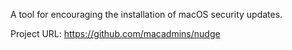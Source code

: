 A tool for encouraging the installation of macOS security updates.

Project URL: https://github.com/macadmins/nudge
